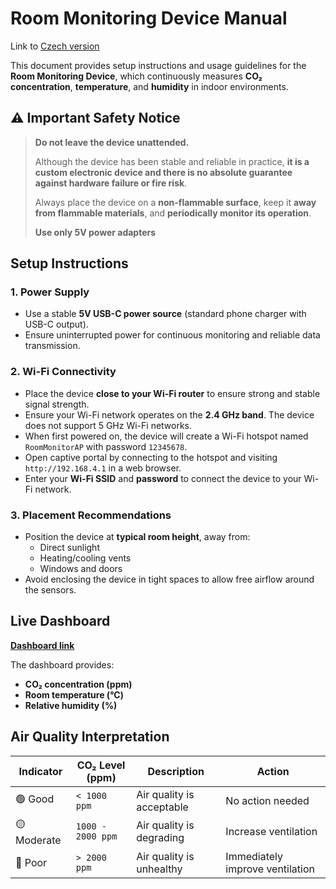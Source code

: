 # Room Monitoring Device Manual

Link to [Czech version](manual_cz.md)

This document provides setup instructions and usage guidelines for the **Room Monitoring Device**, which continuously measures **CO₂ concentration**, **temperature**, and **humidity** in indoor environments.

## ⚠️ Important Safety Notice

> **Do not leave the device unattended.**
>
> Although the device has been stable and reliable in practice, **it is a custom electronic device and there is no absolute guarantee against hardware failure or fire risk**.
>
> Always place the device on a **non-flammable surface**, keep it **away from flammable materials**, and **periodically monitor its operation**.
>
> **Use only 5V power adapters**

## Setup Instructions

### 1. Power Supply

- Use a stable **5V USB-C power source** (standard phone charger with USB-C output).
- Ensure uninterrupted power for continuous monitoring and reliable data transmission.

### 2. Wi-Fi Connectivity

- Place the device **close to your Wi-Fi router** to ensure strong and stable signal strength.
- Ensure your Wi-Fi network operates on the **2.4 GHz band**. The device does not support 5 GHz Wi-Fi networks.
- When first powered on, the device will create a Wi-Fi hotspot named `RoomMonitorAP` with password `12345678`.
- Open captive portal by connecting to the hotspot and visiting `http://192.168.4.1` in a web browser.
- Enter your **Wi-Fi SSID** and **password** to connect the device to your Wi-Fi network.

### 3. Placement Recommendations

- Position the device at **typical room height**, away from:
  - Direct sunlight
  - Heating/cooling vents
  - Windows and doors
- Avoid enclosing the device in tight spaces to allow free airflow around the sensors.

## Live Dashboard

[**Dashboard link**](https://iot.bagros.eu/d/be7hw0wxuy1vkc/co2?orgId=1&from=now-3h&to=now&timezone=browser&kiosk)

The dashboard provides:

- **CO₂ concentration (ppm)**
- **Room temperature (°C)**
- **Relative humidity (%)**

## Air Quality Interpretation

| Indicator   | CO₂ Level (ppm)   | Description               | Action                          |
| ----------- | ----------------- | ------------------------- | ------------------------------- |
| 🟢 Good     | `< 1000 ppm`      | Air quality is acceptable | No action needed                |
| 🟡 Moderate | `1000 - 2000 ppm` | Air quality is degrading  | Increase ventilation            |
| 🔴 Poor     | `> 2000 ppm`      | Air quality is unhealthy  | Immediately improve ventilation |
